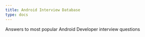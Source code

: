 ```yaml
---
title: Android Interview Database
type: docs
---
```


Answers to most popular Android Developer interview questions